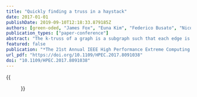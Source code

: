```yaml
---
title: "Quickly finding a truss in a haystack"
date: 2017-01-01
publishDate: 2019-09-10T12:18:33.879185Z
authors: [green-oded, "James Fox", "Euna Kim", "Federico Busato", "Nicola Bombieri", "Kartik Lakhotia", "Shijie Zhou", "Shreyas G. Singapura", "Hanqing Zeng", "Rajgopal Kannan", "Viktor K. Prasanna", admin]
publication_types: ["paper-conference"]
abstract: "The k-truss of a graph is a subgraph such that each edge is tightly connected to the remaining elements in the k-truss. The k-truss of a graph can also represent an important community in the graph. Finding the k-truss of a graph can be done in a polynomial amount of time, in contrast finding other subgraphs such as cliques. While there are numerous formulations and algorithms for finding the maximal k-truss of a graph, many of these tend to be computationally expensive and do not scale well. Many algorithms are iterative and use static graph triangle counting in each iteration of the graph. In this work we present a novel algorithm for finding both the k-truss of the graph (for a given k), as well as the maximal k-truss using a dynamic graph formulation. Our algorithm has two main benefits. 1) Unlike many algorithms that rerun the static graph triangle counting after the removal of non-conforming edges, we use a new dynamic graph formulation that only requires updating the edges affected by the removal. As our updates are local, we only do a fraction of the work compared to the other algorithms. 2) Our algorithm is extremely scalable and is able to concurrently detect deleted triangles in contrast to past sequential approaches. While our algorithm is architecture independent, we show a CUDA based implementation for NVIDIA GPUs. In numerous instances, our new algorithm is anywhere from 100X-10000X faster than the Graph Challenge benchmark. Furthermore, our algorithm shows significant speedups, in some cases over 70X, over a recently developed sequential and highly optimized algorithm."
featured: false
publication: "*The 21st Annual IEEE High Performance Extreme Computing Conference, HPEC 2017, Waltham, MA, USA, September 12-14, 2017*"
url_pdf: "https://doi.org/10.1109/HPEC.2017.8091038"
doi: "10.1109/HPEC.2017.8091038"
---
```


{{<figure src="certificate.jpg">}}
